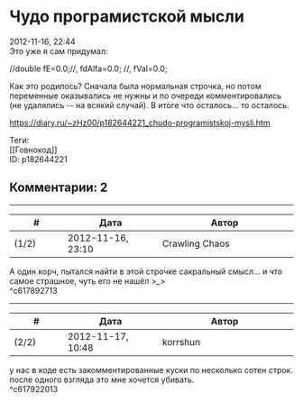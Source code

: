 Чудо програмистской мысли
=========================

  
2012-11-16, 22:44  
 Это уже я сам придумал:   
   
 //double fE=0.0;//, fdAlfa=0.0; //, fVal=0.0;   
   
 Как это родилось? Сначала была нормальная строчка, но потом переменные оказывались не нужны и по очереди комментировались (не удалялись -- на всякий случай). В итоге что осталось... то осталось.   
  
<https://diary.ru/~zHz00/p182644221_chudo-programistskoj-mysli.htm>  
  
Теги:  
[[Говнокод]]  
ID: p182644221  


Комментарии: 2
--------------

  


---



|         #         |              Дата              |                     Автор                     |           ID           |
| --- | --- | --- | --- |
| (1/2) | 2012-11-16, 23:10 | Crawling Chaos | c617892713 |

  
 А один корч, пытался найти в этой строчке сакральный смысл... и что самое страшное, чуть его не нашёл >\_>   
 ^c617892713

---



|         #         |              Дата              |                     Автор                     |           ID           |
| --- | --- | --- | --- |
| (2/2) | 2012-11-17, 10:48 | korrshun | c617922013 |

  
 у нас в коде есть закомментированные куски по несколько сотен строк.   
 после одного взгляда это мне хочется убивать.   
 ^c617922013